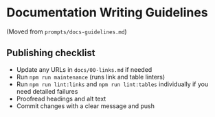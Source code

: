 # Documentation Writing Guidelines

(Moved from `prompts/docs-guidelines.md`)

## Publishing checklist

- Update any URLs in `docs/00-links.md` if needed
- Run `npm run maintenance` (runs link and table linters)
- Run `npm run lint:links` and `npm run lint:tables` individually if you need detailed failures
- Proofread headings and alt text
- Commit changes with a clear message and push

